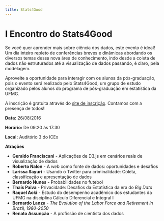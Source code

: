 ```yaml
---
title: Stats4Good
---
```


# I Encontro do Stats4Good

Se você quer aprender mais sobre ciência dos dados, este evento é ideal! Um dia inteiro repleto de conferências breves e dinâmicas abordando os diversos temas dessa nova área de conhecimento, indo desde a coleta de dados não estruturados até a visualização de dados passando, é claro, pela modelagem.

Aproveite a oportunidade para interagir com os alunos da pós-graduação, pois o evento será realizado pelo Stats4Good, um grupo de estudo organizado pelos alunos do programa de pós-graduação em estatística da UFMG. 

A inscrição é gratuita através do [site de inscrição](https://encontros4g.eventbrite.com.br). Contamos com a presença de todos!!

**Data:** 26/08/2016

**Horário:** De 09:20 às 17:30

**Local:** Auditório 3 do ICEx

**Atrações**

* **Geraldo Franciscani** - Aplicações de D3.js em cenários reais de visualização de dados
* **Roberto Nalon** - A _web_ como fonte de dados: oportunidades e desafios
* **Larissa Sayuri** - Usando o Twitter para criminalidade: Coleta, classificação e apresentação de dados
* **Bernardo Nunes** - Probabilidades no futebol
* **Thaís Paiva** - Privacidade: Desafios da Estatística da era do _Big Data_
* **Raquel Aoki** - Estudo do desempenho acadêmico dos estudantes da UFMG na disciplina Cálculo Diferencial e Integral I
* **Bernardo Lanza** - _The Evolution of the Labor Force and Retirement in Brazil, 1980-2050_
* **Renato Assunção** - A profissão de cientista dos dados

